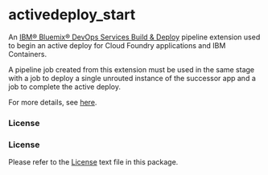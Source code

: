 # activedeploy_start

An [IBM® Bluemix® DevOps Services Build & Deploy](https://hub.jazz.net/docs/deploy/) pipeline extension used to begin an active deploy for Cloud Foundry applications and IBM Containers.

A pipeline job created from this extension must be used in the same stage with a job to deploy a single unrouted instance
of the successor app and a job to complete the active deploy.

For more details, see [here](https://console.ng.bluemix.net/docs/services/ActiveDeploy/updatingapps.html#adpipeline).

### License

### License

Please refer to the [License](https://github.com/IBMActiveDeploy-Toolchain/activedeploy_start/blob/master/License.txt) text file in this package.
